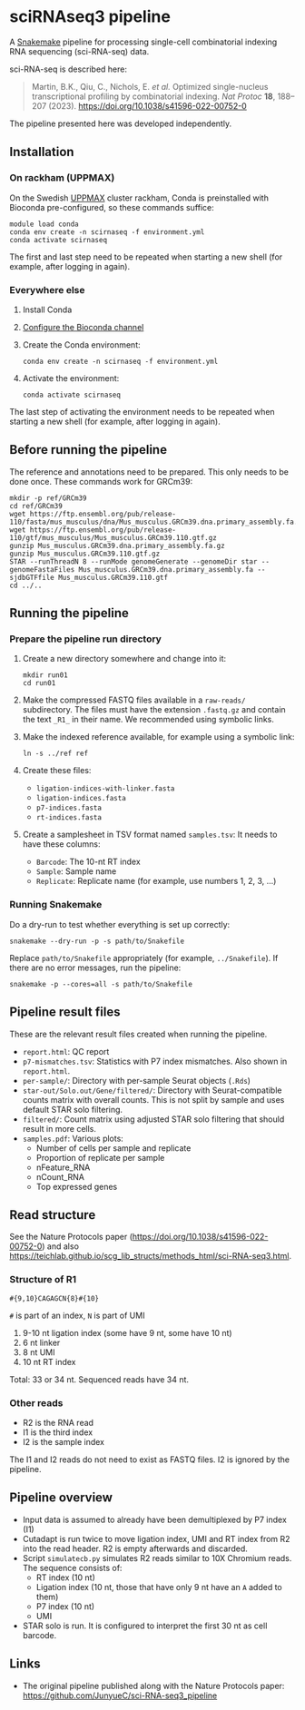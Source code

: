 # sciRNAseq3 pipeline

A [Snakemake](https://snakemake.readthedocs.io/) pipeline for processing
single-cell combinatorial indexing RNA sequencing (sci-RNA-seq) data.

sci-RNA-seq is described here:

> Martin, B.K., Qiu, C., Nichols, E. *et al.*
> Optimized single-nucleus transcriptional profiling by combinatorial indexing.
> *Nat Protoc* **18**, 188–207 (2023).
> https://doi.org/10.1038/s41596-022-00752-0

The pipeline presented here was developed independently.


## Installation


### On rackham (UPPMAX)

On the Swedish [UPPMAX](https://www.uppmax.uu.se/) cluster rackham,
Conda is preinstalled with Bioconda pre-configured,
so these commands suffice:

    module load conda
    conda env create -n scirnaseq -f environment.yml
    conda activate scirnaseq

The first and last step need to be repeated when
starting a new shell (for example, after logging in again).


### Everywhere else

1. Install Conda
2. [Configure the Bioconda channel](http://bioconda.github.io/#usage)
3. Create the Conda environment:

       conda env create -n scirnaseq -f environment.yml

4. Activate the environment:

       conda activate scirnaseq

The last step of activating the environment needs to be repeated when
starting a new shell (for example, after logging in again).


## Before running the pipeline

The reference and annotations need to be prepared.
This only needs to be done once.
These commands work for GRCm39:

    mkdir -p ref/GRCm39
    cd ref/GRCm39
    wget https://ftp.ensembl.org/pub/release-110/fasta/mus_musculus/dna/Mus_musculus.GRCm39.dna.primary_assembly.fa.gz
    wget https://ftp.ensembl.org/pub/release-110/gtf/mus_musculus/Mus_musculus.GRCm39.110.gtf.gz
    gunzip Mus_musculus.GRCm39.dna.primary_assembly.fa.gz
    gunzip Mus_musculus.GRCm39.110.gtf.gz
    STAR --runThreadN 8 --runMode genomeGenerate --genomeDir star --genomeFastaFiles Mus_musculus.GRCm39.dna.primary_assembly.fa --sjdbGTFfile Mus_musculus.GRCm39.110.gtf
    cd ../..


## Running the pipeline

### Prepare the pipeline run directory

1. Create a new directory somewhere and change
   into it:

       mkdir run01
       cd run01

2. Make the compressed FASTQ files available in a `raw-reads/` subdirectory.
   The files must have the extension `.fastq.gz` and contain the text `_R1_`
   in their name. We recommended using symbolic links.
3. Make the indexed reference available, for example using a symbolic link:

       ln -s ../ref ref

4. Create these files:
   * `ligation-indices-with-linker.fasta`
   * `ligation-indices.fasta`
   * `p7-indices.fasta`
   * `rt-indices.fasta`

5. Create a samplesheet in TSV format named `samples.tsv`:
   It needs to have these columns:
   - `Barcode`: The 10-nt RT index
   - `Sample`: Sample name
   - `Replicate`: Replicate name (for example, use numbers 1, 2, 3, ...)


### Running Snakemake

Do a dry-run to test whether everything is set up correctly:

    snakemake --dry-run -p -s path/to/Snakefile

Replace `path/to/Snakefile` appropriately (for example, `../Snakefile`).
If there are no error messages, run the pipeline:

    snakemake -p --cores=all -s path/to/Snakefile


## Pipeline result files

These are the relevant result files created when running the pipeline.

* `report.html`: QC report
* `p7-mismatches.tsv`: Statistics with P7 index mismatches.
  Also shown in `report.html`.
* `per-sample/`: Directory with per-sample Seurat objects (`.Rds`)
* `star-out/Solo.out/Gene/filtered/`:
  Directory with Seurat-compatible counts matrix with overall counts.
  This is not split by sample and uses default STAR solo filtering.
* `filtered/`: Count matrix using adjusted STAR solo filtering that should
  result in more cells.
* `samples.pdf`: Various plots:
  - Number of cells per sample and replicate
  - Proportion of replicate per sample
  - nFeature_RNA
  - nCount_RNA
  - Top expressed genes


## Read structure

See the Nature Protocols paper (https://doi.org/10.1038/s41596-022-00752-0)
and also
https://teichlab.github.io/scg_lib_structs/methods_html/sci-RNA-seq3.html.


### Structure of R1

```
#{9,10}CAGAGCN{8}#{10}
```
`#` is part of an index, `N` is part of UMI

1. 9-10 nt ligation index (some have 9 nt, some have 10 nt)
2. 6 nt linker
3. 8 nt UMI
4. 10 nt RT index

Total: 33 or 34 nt. Sequenced reads have 34 nt.


### Other reads

- R2 is the RNA read
- I1 is the third index
- I2 is the sample index

The I1 and I2 reads do not need to exist as FASTQ files.
I2 is ignored by the pipeline.


## Pipeline overview

* Input data is assumed to already have been demultiplexed by P7 index (I1)
* Cutadapt is run twice to move ligation index, UMI and RT index from R2 into the read header. R2 is empty afterwards and discarded.
* Script `simulatecb.py` simulates R2 reads similar to 10X Chromium reads.
  The sequence consists of:
  - RT index (10 nt)
  - Ligation index (10 nt, those that have only 9 nt have an `A` added to them)
  - P7 index (10 nt)
  - UMI
* STAR solo is run. It is configured to interpret the first 30 nt as cell barcode.


## Links

* The original pipeline published along with the Nature Protocols paper:
  https://github.com/JunyueC/sci-RNA-seq3_pipeline
